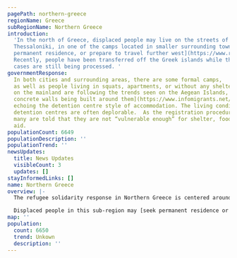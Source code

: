 ```yaml
---
pagePath: northern-greece
regionName: Greece
subRegionName: Northern Greece
introduction:
  'In the north of Greece, displaced people may live on the streets of
  Thessaloniki, in one of the camps located in smaller surrounding towns, may [seek
  permanent residence, or prepare to travel further west](https://www.refugeesintowns.org/thessaloniki).
  Recently, people have been transferred off the Greek islands while their asylum
  cases are still being processed. '
governmentResponse:
  In both cities and surrounding areas, there are some formal camps,
  as well as people living in squats, apartments, or without any shelter. The camps
  on the mainland are following the trends seen on the Aegean Islands, with [high
  concrete walls being built around them](https://www.infomigrants.net/en/post/32834/greece-migrant-camps-surrounded-by-concrete-walls),
  echoing the detention centre style of accommodation. The living conditions in the
  detention centres are often deplorable.  As the registration procedure gets stricter
  many are told that they are not “vulnerable enough” for shelter, food, or monetary
  aid.
populationCount: 6649
populationDescription: ''
populationTrend: ''
newsUpdates:
  title: News Updates
  visibleCount: 3
  updates: []
stayInformedLinks: []
name: Northern Greece
overview: |-
  The refugee solidarity response in Northern Greece is centered around Thessaloniki.  The city hosts a variety of community-run infrastructure, including warehouses, informal schools, social centers, and squats.  The main warehousing hub in Northern Greece is run by [IHA](https://www.iha.help/), and supplies both projects in the city as well as camps in the surrounding smaller towns.

  Displaced people in this sub-region may [seek permanent residence or prepare to travel further west](https://www.refugeesintowns.org/thessaloniki).
map: ''
population:
  count: 6650
  trend: Unkown
  description: ''
---
```

